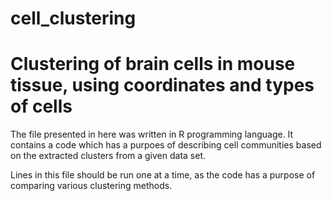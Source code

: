 # cell_clustering
# Clustering of brain cells in mouse tissue, using coordinates and types of cells 
The file presented in here was written in R programming language.
It contains a code which has a purpoes of describing cell communities based on the extracted clusters from a given data set. 

Lines in this file should be run one at a time, as the code has a purpose of comparing various clustering methods. 
